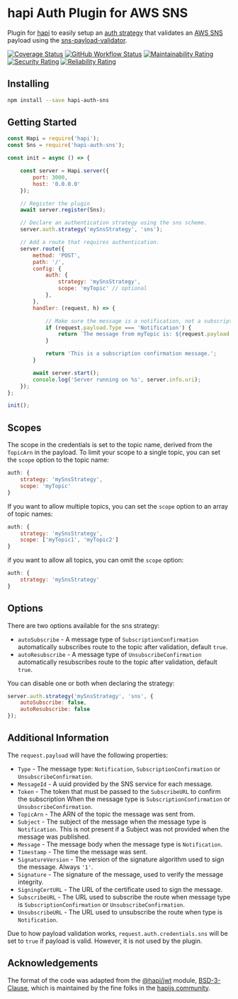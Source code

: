 # hapi Auth Plugin for AWS SNS
Plugin for [hapi](https://hapi.dev) to easily setup an [auth strategy](https://hapi.dev/api/?v=20.2.2#-serverauthstrategyname-scheme-options) that validates an [AWS SNS](https://docs.aws.amazon.com/sns/latest/dg/welcome.html) payload using the [sns-payload-validator](https://www.npmjs.com/package/sns-payload-validator).

[![Coverage Status](https://coveralls.io/repos/github/devinstewart/hapi-auth-sns/badge.svg?branch=main)](https://coveralls.io/github/devinstewart/hapi-auth-sns?branch=main)
[![GitHub Workflow Status](https://img.shields.io/github/workflow/status/devinstewart/hapi-auth-sns/ci.svg)](https://github.com/devinstewart/hapi-auth-sns/actions?query=workflow%3Aci+branch%3Amain)
[![Maintainability Rating](https://sonarcloud.io/api/project_badges/measure?project=devinstewart_hapi-auth-sns&metric=sqale_rating)](https://sonarcloud.io/summary/overall?id=devinstewart_hapi-auth-sns)
[![Security Rating](https://sonarcloud.io/api/project_badges/measure?project=devinstewart_hapi-auth-sns&metric=security_rating)](https://sonarcloud.io/summary/overall?id=devinstewart_hapi-auth-sns)
[![Reliability Rating](https://sonarcloud.io/api/project_badges/measure?project=devinstewart_hapi-auth-sns&metric=reliability_rating)](https://sonarcloud.io/summary/overall?id=devinstewart_hapi-auth-sns)
## Installing
```bash
npm install --save hapi-auth-sns
```

## Getting Started
```js
const Hapi = require('hapi');
const Sns = require('hapi-auth-sns');

const init = async () => {

    const server = Hapi.server({
        port: 3000,
        host: '0.0.0.0'
    });

    // Register the plugin
    await server.register(Sns);

    // Declare an authentication strategy using the sns scheme.
    server.auth.strategy('mySnsStrategy', 'sns');

    // Add a route that requires authentication.
    server.route({
        method: 'POST',
        path: '/',
        config: {
            auth: {
                strategy: 'mySnsStrategy',
                scope: 'myTopic' // optional
            },
        },
        handler: (request, h) => {

            // Make sure the message is a notification, not a subscription confirmation.
            if (request.payload.Type === 'Notification') {
                return `The message from myTopic is: ${request.payload.Message}`;
            }

            return 'This is a subscription confirmation message.';
        }

        await server.start();
        console.log('Server running on %s', server.info.uri);
    });
};

init();
```

## Scopes
The scope in the credentials is set to the topic name, derived from the `TopicArn` in the payload.  To limit your scope to a single topic, you can set the `scope` option to the topic name:
```js
auth: {
    strategy: 'mySnsStrategy',
    scope: 'myTopic'
}
```

If you want to allow multiple topics, you can set the `scope` option to an array of topic names:
```js
auth: {
    strategy: 'mySnsStrategy',
    scope: ['myTopic1', 'myTopic2']
}
```

if you want to allow all topics, you can omit the `scope` option:
```js
auth: {
    strategy: 'mySnsStrategy'
}
```

## Options
There are two options available for the sns strategy:
- `autoSubscribe` - A message type of `SubscriptionConfirmation` automatically subscribes route to the topic after validation, default `true`.
- `autoResubscribe` - A message type of `UnsubscribeConfirmation` automatically resubscribes route to the topic after validation, default `true`.

You can disable one or both when declaring the strategy:
```js
server.auth.strategy('mySnsStrategy', 'sns', {
    autoSubscribe: false,
    autoResubscribe: false
});
```

## Additional Information
The `request.payload` will have the following properties:
- `Type` - The message type: `Notification`, `SubscriptionConfirmation` or `UnsubscribeConfirmation`.
- `MessageId` - A uuid provided by the SNS service for each message.
- `Token` - The token that must be passed to the `SubscribeURL` to confirm the subscription When the message type is `SubscriptionConfirmation` or `UnsubscribeConfirmation`.
- `TopicArn` - The ARN of the topic the message was sent from.
- `Subject` - The subject of the message when the message type is `Notification`. This is not present if a Subject was not provided when the message was published.
- `Message` - The message body when the message type is `Notification`.
- `Timestamp` - The time the message was sent.
- `SignatureVersion` - The version of the signature algorithm used to sign the message. Always `'1'`.
- `Signature` - The signature of the message, used to verify the message integrity.
- `SigningCertURL` - The URL of the certificate used to sign the message.
- `SubscribeURL` - The URL used to subscribe the route when message type is `SubscriptionConfirmation` or `UnsubscribeConfirmation`.
- `UnsubscribeURL` - The URL used to unsubscribe the route when type is `Notification`.

Due to how payload validation works, `request.auth.credentials.sns` will be set to `true` if payload is valid.  However, it is not used by the plugin.

## Acknowledgements
The format of the code was adapted from the [@hapi/jwt](https://www.npmjs.com/package/@hapi/jwt) module, [BSD-3-Clause](https://github.com/hapijs/jwt/blob/master/LICENSE.md), which is maintained by the fine folks in the [hapijs community](https://github.com/hapijs).